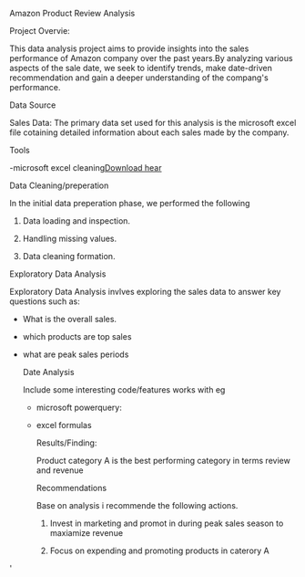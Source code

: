 Amazon Product Review Analysis

Project Overvie:

This data analysis project aims to provide insights into the sales performance of Amazon company over the past years.By analyzing various aspects of the sale date, we seek to identify trends, make date-driven recommendation and gain a deeper understanding of the compang's performance.

Data Source

Sales Data: The primary data set used for this analysis is the microsoft excel file cotaining detailed information about each sales made by the company.

Tools

-microsoft excel cleaning[Download hear](https://microsoft.com)

Data Cleaning/preperation

In the initial data preperation phase, we performed the following

1. Data loading and inspection.

2. Handling missing values.

3. Data cleaning formation.

  Exploratory Data Analysis

  Exploratory Data Analysis invlves exploring the sales data to answer key questions such as:

  - What is the overall sales.

  - which products are top sales

  - what are peak sales periods

     Date Analysis

    Include some interesting code/features works with eg

    - microsoft powerquery:
   
    - excel formulas

      Results/Finding:

      Product category A is the best performing category in terms review and revenue

      Recommendations

      Base on analysis i recommende the following actions.

      1. Invest in marketing and promot in during peak sales season to maxiamize revenue
     
      2. Focus on expending and promoting products in caterory A

  







'
